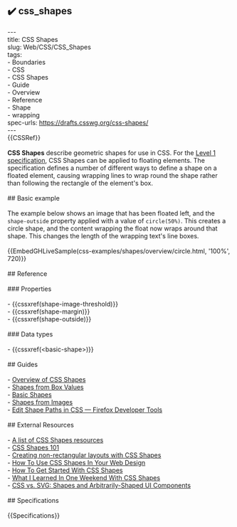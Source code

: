 ## ✔️ css_shapes 
 ---<br/>title: CSS Shapes<br/>slug: Web/CSS/CSS_Shapes<br/>tags:<br/>  - Boundaries<br/>  - CSS<br/>  - CSS Shapes<br/>  - Guide<br/>  - Overview<br/>  - Reference<br/>  - Shape<br/>  - wrapping<br/>spec-urls: https://drafts.csswg.org/css-shapes/<br/>---<br/>{{CSSRef}}<br/><br/>**CSS Shapes** describe geometric shapes for use in CSS. For the [Level 1 specification](https://drafts.csswg.org/css-shapes/), CSS Shapes can be applied to floating elements. The specification defines a number of different ways to define a shape on a floated element, causing wrapping lines to wrap round the shape rather than following the rectangle of the element's box.<br/><br/>## Basic example<br/><br/>The example below shows an image that has been floated left, and the `shape-outside` property applied with a value of `circle(50%)`. This creates a circle shape, and the content wrapping the float now wraps around that shape. This changes the length of the wrapping text's line boxes.<br/><br/>{{EmbedGHLiveSample(css-examples/shapes/overview/circle.html, '100%', 720)}}<br/><br/>## Reference<br/><br/>### Properties<br/><br/>- {{cssxref(shape-image-threshold)}}<br/>- {{cssxref(shape-margin)}}<br/>- {{cssxref(shape-outside)}}<br/><br/>### Data types<br/><br/>- {{cssxref(&lt;basic-shape&gt;)}}<br/><br/>## Guides<br/><br/>- [Overview of CSS Shapes](/en-US/docs/Web/CSS/CSS_Shapes/Overview_of_CSS_Shapes)<br/>- [Shapes from Box Values](/en-US/docs/Web/CSS/CSS_Shapes/From_box_values)<br/>- [Basic Shapes](/en-US/docs/Web/CSS/CSS_Shapes/Basic_Shapes)<br/>- [Shapes from Images](/en-US/docs/Web/CSS/CSS_Shapes/Shapes_From_Images)<br/>- [Edit Shape Paths in CSS — Firefox Developer Tools](https://firefox-source-docs.mozilla.org/devtools-user/page_inspector/how_to/edit_css_shapes/index.html)<br/><br/>## External Resources<br/><br/>- [A list of CSS Shapes resources](https://codepen.io/KristopherVanSant/post/css-shapes-resources)<br/>- [CSS Shapes 101](https://alistapart.com/article/css-shapes-101/)<br/>- [Creating non-rectangular layouts with CSS Shapes](https://www.sarasoueidan.com/blog/css-shapes/)<br/>- [How To Use CSS Shapes In Your Web Design](https://webdesign.tutsplus.com/tutorials/how-to-use-css-shapes-in-your-web-design--cms-27498)<br/>- [How To Get Started With CSS Shapes](https://www.webdesignerdepot.com/2015/03/how-to-get-started-with-css-shapes/)<br/>- [What I Learned In One Weekend With CSS Shapes](https://medium.com/@MHarreither/what-i-learned-in-one-weekend-with-css-shapes-66ae9be69cc5)<br/>- [CSS vs. SVG: Shapes and Arbitrarily-Shaped UI Components](https://theblog.adobe.com/css-vs-svg-shapes-and-arbitrarily-shaped-ui-components/)<br/><br/>## Specifications<br/><br/>{{Specifications}}<br/>